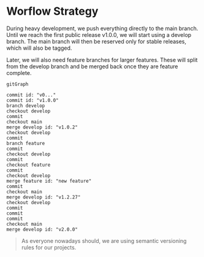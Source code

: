 # Worflow Strategy
During heavy development, we push everything directly to the main branch. Until we reach the first public release v1.0.0, we will start using a develop branch. The main branch will then be reserved only for stable releases, which will also be tagged.

Later, we will also need feature branches for larger features. These will split from the develop branch and be merged back once they are feature complete.

```mermaid
gitGraph

commit id: "v0..."
commit id: "v1.0.0"
branch develop
checkout develop
commit
checkout main
merge develop id: "v1.0.2"
checkout develop
commit
branch feature
commit
checkout develop
commit
checkout feature
commit
checkout develop
merge feature id: "new feature"
commit
checkout main
merge develop id: "v1.2.27"
checkout develop
commit
commit
commit
checkout main
merge develop id: "v2.0.0"
```
> As everyone nowadays should, we are using semantic versioning rules for our projects.
